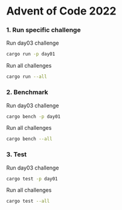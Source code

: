 # Advent of Code 2022

### 1. Run specific challenge
Run day03 challenge
```bash
cargo run -p day01
```

Run all challenges
```bash
cargo run --all
```

### 2. Benchmark
Run day03 challenge
```bash
cargo bench -p day01
```

Run all challenges
```bash
cargo bench --all
```

### 3. Test
Run day03 challenge
```bash
cargo test -p day01
```

Run all challenges
```bash
cargo test --all
```